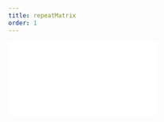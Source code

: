 ```yaml
---
title: repeatMatrix
order: 1
---
```


<embed src="@/docs/spec/composition/repeatMatrix.zh.md"></embed>
